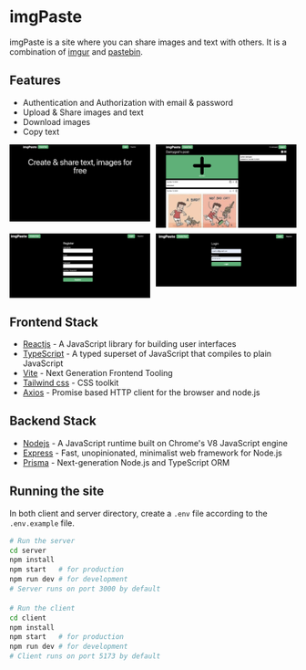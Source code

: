 # imgPaste

imgPaste is a site where you can share images and text with others. It is a combination of [imgur](https://imgur.com) and [pastebin](https://pastebin.com).

## Features

- Authentication and Authorization with email & password
- Upload & Share images and text
- Download images
- Copy text

<div style="display: grid; grid-template-columns: repeat(2, 1fr); gap: 10px;">
  <img src="./screenshots/index.png" alt="HomePage" style="width: 100%;">
  <img src="./screenshots/posts.png" alt="Posts" style="width: 100%;">
  <img src="./screenshots/register.png" alt="Register" style="width: 100%;">
  <img src="./screenshots/login.png" alt="Login" style="width: 100%;">
</div>

## Frontend Stack

- [Reactjs](https://reactjs.org) - A JavaScript library for building user interfaces
- [TypeScript](https://www.typescriptlang.org) - A typed superset of JavaScript that compiles to plain JavaScript
- [Vite](https://vitejs.dev) - Next Generation Frontend Tooling
- [Tailwind css](https://tailwindcss.com) - CSS toolkit
- [Axios](https://axios-http.com) - Promise based HTTP client for the browser and node.js

## Backend Stack

- [Nodejs](https://nodejs.org) - A JavaScript runtime built on Chrome's V8 JavaScript engine
- [Express](https://expressjs.com) - Fast, unopinionated, minimalist web framework for Node.js
- [Prisma](https://www.prisma.io) - Next-generation Node.js and TypeScript ORM

## Running the site

In both client and server directory, create a `.env` file according to the `.env.example` file.

```bash
# Run the server
cd server
npm install
npm start   # for production
npm run dev # for development
# Server runs on port 3000 by default

# Run the client
cd client
npm install
npm start   # for production
npm run dev # for development
# Client runs on port 5173 by default
```

